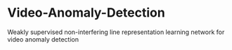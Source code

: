 # Video-Anomaly-Detection
Weakly supervised non-interfering line representation learning network for video anomaly detection
